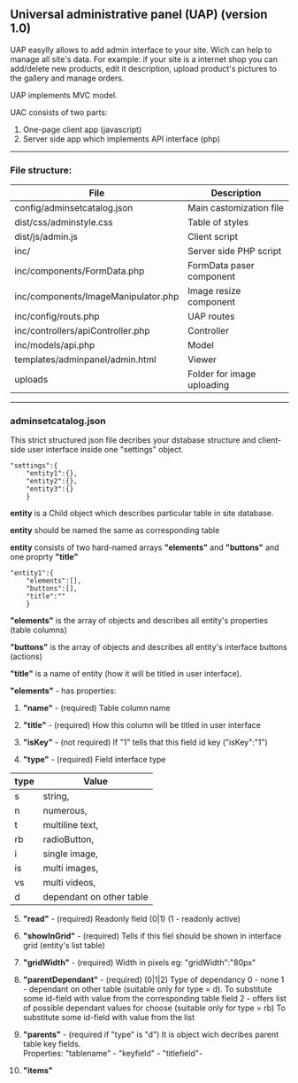 
## Universal administrative panel (UAP)  (version 1.0)

UAP easylly allows to add admin interface to your site. Wich can help to manage all site's data. 
For example: if your site is a internet shop you can add/delete new products, edit it description, upload product's pictures to the gallery and manage orders.

UAP implements MVC model.

UAC consists of two parts:

1. One-page client app (javascript)
2. Server side app which implements API interface (php)

-----------------------------------------------------------------

### File structure:
                    
File                                | Description
------------------------------------|------------------------
config/adminsetcatalog.json         | Main castomization file
dist/css/adminstyle.css             | Table of styles
dist/js/admin.js                    | Client script
inc/                                | Server side PHP script
inc/components/FormData.php         | FormData paser component 
inc/components/ImageManipulator.php | Image resize component
inc/config/routs.php                | UAP routes
inc/controllers/apiController.php   | Controller
inc/models/api.php                  | Model
templates/adminpanel/admin.html     | Viewer
uploads                             | Folder for image uploading

-----------------------------------------------------------------


### adminsetcatalog.json 



This strict structured json file decribes your dstabase structure and client-side user interface inside one "settings" object.

    "settings":{
        "entity1":{},
        "entity2":{},
        "entity3":{}
        }

**entity**  is a Child object which describes particular table in site database.

**entity** should be named the same as corresponding table 

**entity** consists of two hard-named arrays **"elements"**  and **"buttons"**  and one proprty **"title"**


    "entity1":{
        "elements":[],
        "buttons":[],
        "title":""
        }


**"elements"** is the array of objects and describes all entity's properties (table columns)

**"buttons"** is the array of objects and describes all entity's interface buttons (actions)

**"title"** is a name of entity (how it will be titled in user interface).


**"elements"** - has properties:

1. **"name"**       - (required) Table column name

2. **"title"**      - (required) How this column will be titled in user interface

3. **"isKey"**      - (not required) If "1"  tells that this field id key  ("isKey":"1")

4. **"type"**       - (required) Field interface type 

 type  | Value
-------|---------------
     s | string, 
     n | numerous, 
     t | multiline text, 
     rb| radioButton, 
     i | single image,
     is| multi images,
     vs| multi videos,
     d | dependant on other table

5. **"read"**       - (required) Readonly field (0|1) (1 - readonly active)

6. **"showInGrid"** - (required) Tells if this fiel should be shown in interface grid (entity's list table)

7. **"gridWidth"**  - (required) Width in pixels  eg: "gridWidth":"80px"   

8. **"parentDependant"** - (required) (0|1|2)  Type of dependancy 
                    0 - none
                    1 - dependant on other table  (suitable only for type = d). 
                        To substitute some id-field with value from the corresponding table field
                    2 - offers list of possible dependant values for choose (suitable only for type = rb)
                        To substitute some id-field with value from the list
                    
9. **"parents"**    - (required if "type" is "d") It is object wich decribes parent table key fields.  
                    Properties: "tablename" - 
                                "keyfield"  - 
                                "titlefield"- 
10. **"items"**
